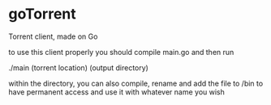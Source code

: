 # goTorrent
Torrent client, made on Go

to use this client properly you should compile main.go and then run

./main (torrent location) (output directory)

within the directory, you can also compile, rename and add the file to /bin to have permanent access and use it with whatever name you wish
